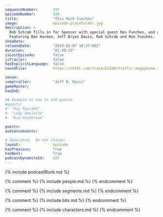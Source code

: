 ```yaml
---
sequenceNumber:       337
episodeNumber:        320
title:                "This Much Funches"
image:                episode-placeholder.jpg
description: >
  Rob Schrab fills in for Spencer with special guest Ron Funches, and a one man show about plumbing.
  Featuring Dan Harmon, Jeff Bryan Davis, Rob Schrab and Ron Funches.
showDate:             
releaseDate:          "2019-02-07 10:37:00Z"
duration:             "01:49:13"
isLostEpisode:        false
isTrailer:            false
hasExplicitLanguage:  false
soundFile:            https://chtbl.com/track/E2288/traffic.megaphone.fm/STA8908499812.mp3?updated=1596562717

venue:                
comptroller:          "Jeff B. Davis"
gameMaster:           
hasDnD:               

## Example on how to add guests
#guests:
#- "Guy Pancake"
#- "Lady Omelette"
#- "Kid Hashbrown"

guests:
audienceGuests:

# Generated.  Do not change:
layout:               episode
hasPrevious:          True
hasNext:              True
podcastDynamiteId:    337
---
```


{% include podcastBlurb.md %}

{% comment %}
{% include people.md %}
{% endcomment %}

{% comment %}
{% include segments.md %}
{% endcomment %}

{% comment %}
{% include bits.md %}
{% endcomment %}

{% comment %}
{% include characters.md %}
{% endcomment %}
